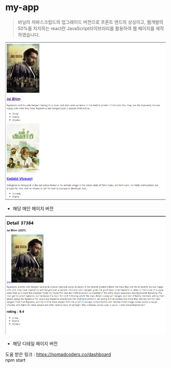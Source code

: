 # my-app

> 바닐라 자바스크립드의 업그레이드 버전으로
> 프론트 엔드의 상싱이고, 웹개발의 50%를 차지하는
> react란 JavaScript라이브러리를 활용하여
> 웹 페이지를 제작하였습니다.

![png](./image/main_Page.png)

- 해당 메인 페이지 버전

![png](./image/Detail_Page.png)

- 해당 디테일 페이지 버전

도움 받은 링크 : <https://nomadcoders.co/dashboard>
<br>
npm start

